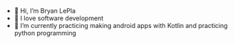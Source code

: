 - 👋 Hi, I’m Bryan LePla
- 👀 I love software development
- 🌱 I’m currently practicing making android apps with Kotlin and practicing python programming

<!---
bdlepla/bdlepla is a ✨ special ✨ repository because its `README.md` (this file) appears on your GitHub profile.
You can click the Preview link to take a look at your changes.
--->
